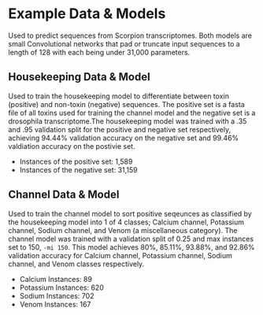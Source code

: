 # Example Data & Models
Used to predict sequences from Scorpion transcriptomes. Both models are small Convolutional networks that pad or truncate input sequences to a length of 128 with each being under 31,000 parameters.

## Housekeeping Data & Model
Used to train the housekeeping model to differentiate between toxin (positive) and non-toxin (negative) sequences. The positive set is a fasta file of all toxins used for training the channel model and the negative set is a drosophila transcriptome.The housekeeping model was trained with a .35 and .95 validation split for the positive and negative set respectively, achieving 94.44% validation accuracy on the negative set and 99.46% valdiation accuracy on the postivie set.
+ Instances of the positive set: 1,589
+ Instances of the negative set: 31,159

## Channel Data & Model
Used to train the channel model to sort positive seqeunces as classified by the housekeeping model into 1 of 4 classes; Calcium channel, Potassium channel, Sodium channel, and Venom (a miscellaneous category). The channel model was trained with a validation split of 0.25 and max instances set to 150, `-mi 150`. This model achieves 80%, 85.11%, 93.88%, and 92.86% validation accuracy for  Calcium channel, Potassium channel, Sodium channel, and Venom classes respectively.
+ Calcium Instances: 89
+ Potassium Instances: 620
+ Sodium Instances: 702
+ Venom Instances: 167
